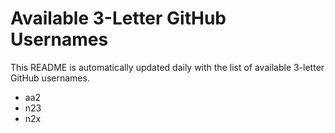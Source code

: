 # Available 3-Letter GitHub Usernames

This README is automatically updated daily with the list of available 3-letter GitHub usernames.

- aa2
- n23
- n2x
